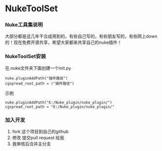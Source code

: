 # NukeToolSet
### Nuke工具集说明
大部分都是这几年干合成用到的，有些自己写的，有些朋友写的，有些网上down的！现在免费开源共享，希望大家都来共享自己的nuke插件！

### NukeToolSet安装
在.nuke文件夹下面创建一个init.py

``` stylus
nuke.pluginAddPath("插件路径")
cgspread_root_path = ("插件路径")
```
示例

``` stylus
nuke.pluginAddPath("E:/Nuke_plugin/nuke_plugin/")
cgspread_root_path = "E:/Nuke_plugin/nuke_plugin/"
```

### 加入开发

 1. fork 这个项目到自己的github
 2. 修改 提交pull request 给我
 3. 我审核后合并主分支
